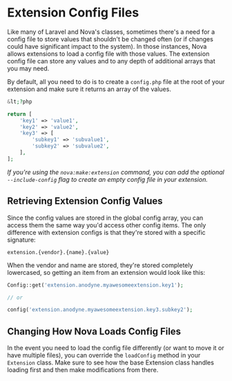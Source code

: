 # Extension Config Files

Like many of Laravel and Nova's classes, sometimes there's a need for a config file to store values that shouldn't be changed often (or if changes could have significant impact to the system). In those instances, Nova allows extensions to load a config file with those values. The extension config file can store any values and to any depth of additional arrays that you may need.

By default, all you need to do is to create a `config.php` file at the root of your extension and make sure it returns an array of the values.

```php
&lt;?php

return [
	'key1' => 'value1',
	'key2' => 'value2',
	'key3' => [
		'subkey1' => 'subvalue1',
		'subkey2' => 'subvalue2',
	],
];
```

_If you're using the `nova:make:extension` command, you can add the optional `--include-config` flag to create an empty config file in your extension._

## Retrieving Extension Config Values

Since the config values are stored in the global config array, you can access them the same way you'd access other config items. The only difference with extension configs is that they're stored with a specific signature:

```
extension.{vendor}.{name}.{value}
```

When the vendor and name are stored, they're stored completely lowercased, so getting an item from an extension would look like this:

```php
Config::get('extension.anodyne.myawesomeextension.key1');

// or

config('extension.anodyne.myawesomeextension.key3.subkey2');
```

## Changing How Nova Loads Config Files

In the event you need to load the config file differently (or want to move it or have multiple files), you can override the `loadConfig` method in your `Extension` class. Make sure to see how the base Extension class handles loading first and then make modifications from there.
